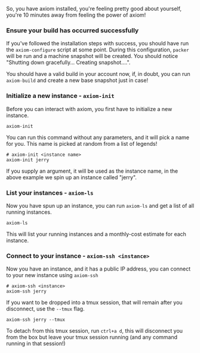 So, you have axiom installed, you're feeling pretty good about yourself, you're 10 minutes away from feeling the power of axiom!

### Ensure your build has occurred successfully
If you've followed the installation steps with success, you should have run the `axiom-configure` script at some point. During this configuration, `packer` will be run and a machine snapshot will be created. You should notice "Shutting down gracefully... Creating snapshot....".

You should have a valid build in your account now, if, in doubt, you can run `axiom-build` and create a new base snapshot just in case!

### Initialize a new instance - `axiom-init`
Before you can interact with axiom, you first have to initialize a new instance. 

```
axiom-init
```

You can run this command without any parameters, and it will pick a name for you. This name is picked at random from a list of legends!

```
# axiom-init <instance name>
axiom-init jerry
```

If you supply an argument, it will be used as the instance name, in the above example we spin up an instance called "jerry".

### List your instances -  `axiom-ls`

Now you have spun up an instance, you can run `axiom-ls` and get a list of all running instances.

```
axiom-ls
```

This will list your running instances and a monthly-cost estimate for each instance.

### Connect to your instance - `axiom-ssh <instance>`
Now you have an instance, and it has a public IP address, you can connect to your new instance using  `axiom-ssh`

```
# axiom-ssh <instance>
axiom-ssh jerry
```

If you want to be dropped into a tmux session, that will remain after you disconnect, use the `--tmux` flag.

```
axiom-ssh jerry --tmux
```

To detach from this tmux session, run `ctrl+a d`, this will disconnect you from the box but leave your tmux session running (and any command running in that session!)
